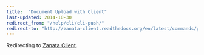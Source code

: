 ```yaml
---
title:  "Document Upload with Client"
last-updated: 2014-10-30
redirect_from: "/help/cli/cli-push/"
redirect-to: "http://zanata-client.readthedocs.org/en/latest/commands/push/"
---
```


Redirecting to [Zanata Client](http://zanata-client.readthedocs.org/en/latest/commands/push/).